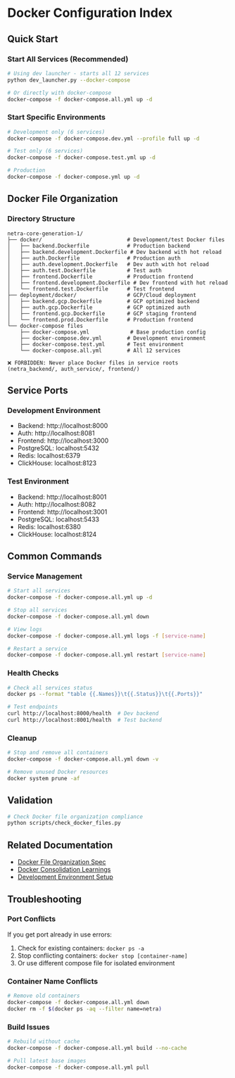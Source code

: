 # Docker Configuration Index

## Quick Start

### Start All Services (Recommended)
```bash
# Using dev launcher - starts all 12 services
python dev_launcher.py --docker-compose

# Or directly with docker-compose
docker-compose -f docker-compose.all.yml up -d
```

### Start Specific Environments
```bash
# Development only (6 services)
docker-compose -f docker-compose.dev.yml --profile full up -d

# Test only (6 services)  
docker-compose -f docker-compose.test.yml up -d

# Production
docker-compose -f docker-compose.yml up -d
```

## Docker File Organization

### Directory Structure
```
netra-core-generation-1/
├── docker/                           # Development/test Docker files
│   ├── backend.Dockerfile            # Production backend
│   ├── backend.development.Dockerfile # Dev backend with hot reload
│   ├── auth.Dockerfile               # Production auth
│   ├── auth.development.Dockerfile   # Dev auth with hot reload
│   ├── auth.test.Dockerfile          # Test auth
│   ├── frontend.Dockerfile           # Production frontend
│   ├── frontend.development.Dockerfile # Dev frontend with hot reload
│   └── frontend.test.Dockerfile      # Test frontend
├── deployment/docker/                # GCP/Cloud deployment
│   ├── backend.gcp.Dockerfile        # GCP optimized backend
│   ├── auth.gcp.Dockerfile           # GCP optimized auth
│   ├── frontend.gcp.Dockerfile       # GCP staging frontend
│   └── frontend.prod.Dockerfile      # Production frontend
└── docker-compose files
    ├── docker-compose.yml             # Base production config
    ├── docker-compose.dev.yml        # Development environment
    ├── docker-compose.test.yml       # Test environment
    └── docker-compose.all.yml        # All 12 services

❌ FORBIDDEN: Never place Docker files in service roots (netra_backend/, auth_service/, frontend/)
```

## Service Ports

### Development Environment
- Backend: http://localhost:8000
- Auth: http://localhost:8081
- Frontend: http://localhost:3000
- PostgreSQL: localhost:5432
- Redis: localhost:6379
- ClickHouse: localhost:8123

### Test Environment
- Backend: http://localhost:8001
- Auth: http://localhost:8082
- Frontend: http://localhost:3001
- PostgreSQL: localhost:5433
- Redis: localhost:6380
- ClickHouse: localhost:8124

## Common Commands

### Service Management
```bash
# Start all services
docker-compose -f docker-compose.all.yml up -d

# Stop all services
docker-compose -f docker-compose.all.yml down

# View logs
docker-compose -f docker-compose.all.yml logs -f [service-name]

# Restart a service
docker-compose -f docker-compose.all.yml restart [service-name]
```

### Health Checks
```bash
# Check all services status
docker ps --format "table {{.Names}}\t{{.Status}}\t{{.Ports}}"

# Test endpoints
curl http://localhost:8000/health  # Dev backend
curl http://localhost:8001/health  # Test backend
```

### Cleanup
```bash
# Stop and remove all containers
docker-compose -f docker-compose.all.yml down -v

# Remove unused Docker resources
docker system prune -af
```

## Validation

```bash
# Check Docker file organization compliance
python scripts/check_docker_files.py
```

## Related Documentation

- [Docker File Organization Spec](../SPEC/docker_file_organization.xml)
- [Docker Consolidation Learnings](../SPEC/learnings/docker_file_consolidation.xml)
- [Development Environment Setup](DOCKER_DEV_GUIDE.md)

## Troubleshooting

### Port Conflicts
If you get port already in use errors:
1. Check for existing containers: `docker ps -a`
2. Stop conflicting containers: `docker stop [container-name]`
3. Or use different compose file for isolated environment

### Container Name Conflicts
```bash
# Remove old containers
docker-compose -f docker-compose.all.yml down
docker rm -f $(docker ps -aq --filter name=netra)
```

### Build Issues
```bash
# Rebuild without cache
docker-compose -f docker-compose.all.yml build --no-cache

# Pull latest base images
docker-compose -f docker-compose.all.yml pull
```